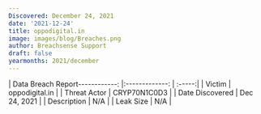 ```yaml
---
Discovered: December 24, 2021
date: '2021-12-24'
title: oppodigital.in
image: images/blog/Breaches.png
author: Breachsense Support
draft: false
yearmonths: 2021/december
---
```


| Data Breach Report------------:   |:-------------:    | :-----:|
| Victim    | oppodigital.in      | 
| Threat Actor    | CRYP70N1C0D3      | 
| Date Discovered    | Dec 24, 2021      | 
| Description    | N/A      | 
| Leak Size    | N/A      | 

